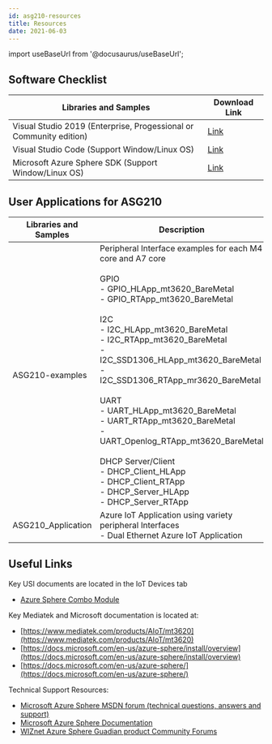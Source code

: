 ```yaml
---
id: asg210-resources
title: Resources
date: 2021-06-03
---
```


import useBaseUrl from '@docusaurus/useBaseUrl';

## Software Checklist


<table>
<thead>
<tr class="header">
<th>Libraries and Samples</th>
<th>Download Link</th>
</tr>
</thead>
<tbody>
<tr class="odd">
<td>Visual Studio 2019 (Enterprise, Progessional or Community edition)</td>
<td><a href="https://visualstudio.microsoft.com/">Link</a></td>
</tr>
<tr class="even">
<td>Visual Studio Code (Support Window/Linux OS)</td>
<td><a href="https://visualstudio.microsoft.com/">Link</a></td>
</tr>
<tr class="odd">
<td>Microsoft Azure Sphere SDK (Support Window/Linux OS)</td>
<td><a href="https://aka.ms/AzureSphereSDK">Link</a></td>
</tr>
</tbody>
</table>

## User Applications for ASG210

<table>
<thead>
<tr class="header">
<th>Libraries and Samples</th>
<th>Description</th>
<th>Github Repository</th>
</tr>
</thead>
<tbody>
<tr class="odd">
<td>ASG210-examples</td>
<td>Peripheral Interface examples for each M4 core and A7 core <br /><br />
GPIO<br />
- GPIO_HLApp_mt3620_BareMetal<br />
- GPIO_RTApp_mt3620_BareMetal<br />
<br />
I2C <br />
- I2C_HLApp_mt3620_BareMetal<br />
- I2C_RTApp_mt3620_BareMetal<br />
- I2C_SSD1306_HLApp_mt3620_BareMetal<br />
- I2C_SSD1306_RTApp_mr3620_BareMetal<br />
<br />
UART <br />
- UART_HLApp_mt3620_BareMetal<br />
- UART_RTApp_mt3620_BareMetal<br />
- UART_Openlog_RTApp_mt3620_BareMetal<br />
<br />
DHCP Server/Client<br />
- DHCP_Client_HLApp<br />
- DHCP_Client_RTApp<br />
- DHCP_Server_HLApp<br />
- DHCP_Server_RTApp
</td>
<td><a href="https://github.com/WIZnet-Azure-Sphere/ASG210-examples" target="_blank">Github Link</a></td>
</tr>
<tr class="even">
<td>ASG210_Application</td>
<td>Azure IoT Application using variety peripheral Interfaces<br />- Dual Ethernet Azure IoT Application</td>
<td><a href="https://github.com/WIZnet-Azure-Sphere/ASG210_App" target="_blank">Github Link</a></td>
</tr>
</tbody>
</table>


## Useful Links

Key USI documents are located in the IoT Devices tab

- [Azure Sphere Combo Module](https://www.usiglobal.com/en/products?id=f42721cf-a80c-402e-a7cc-46dfc413eeba#description)

Key Mediatek and Microsoft documentation is located at:

- [https://www.mediatek.com/products/AIoT/mt3620](https://www.mediatek.com/products/AIoT/mt3620)
- [https://docs.microsoft.com/en-us/azure-sphere/install/overview](https://docs.microsoft.com/en-us/azure-sphere/install/overview)
- [https://docs.microsoft.com/en-us/azure-sphere/](https://docs.microsoft.com/en-us/azure-sphere/)

Technical Support Resources:

- [Microsoft Azure Sphere MSDN forum (technical questions, answers and support)](https://aka.ms/AzureSphereSupport)
- [Microsoft Azure Sphere Documentation](https://docs.microsoft.com/en-us/azure-sphere/)
- [WIZnet Azure Sphere Guadian product Community Forums](https://forum.wiznet.io/AzureSphereGuardian)
